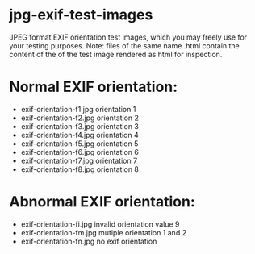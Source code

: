 # jpg-exif-test-images

JPEG format EXIF orientation test images, which you may freely use for your testing purposes. Note: files of the same name .html contain the content of
the of the test image rendered as html for inspection.

# Normal EXIF orientation:

* exif-orientation-f1.jpg orientation 1
* exif-orientation-f2.jpg orientation 2
* exif-orientation-f3.jpg orientation 3
* exif-orientation-f4.jpg orientation 4
* exif-orientation-f5.jpg orientation 5
* exif-orientation-f6.jpg orientation 6
* exif-orientation-f7.jpg orientation 7
* exif-orientation-f8.jpg orientation 8

# Abnormal EXIF orientation:

* exif-orientation-fi.jpg invalid orientation value 9
* exif-orientation-fm.jpg mutiple orientation 1 and 2
* exif-orientation-fn.jpg no exif orientation
